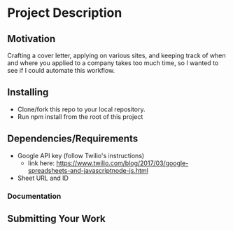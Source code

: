 # Project Description

## Motivation

Crafting a cover letter, applying on various sites, and keeping track of when and where you applied to
a company takes too much time, so I wanted to see if I could automate this workflow.

## Installing

- Clone/fork this repo to your local repository.
- Run npm install from the root of this project

## Dependencies/Requirements

- Google API key (follow Twilio's instructions)
  - link here: https://www.twilio.com/blog/2017/03/google-spreadsheets-and-javascriptnode-js.html
- Sheet URL and ID

### Documentation

## Submitting Your Work
